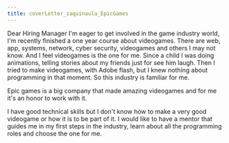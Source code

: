 ```yaml
---
title: coverLetter_zaquinaula_EpicGames
---
```

Dear Hiring Manager
I'm eager to get involved in the game industry world, I'm recently finished a one year course about videogames. There are web, app, systems, network, cyber security, videogames and others I may not know. And I feel videogames is the one for me. Since a child I was doing animations, telling stories about my friends just for see him laugh. Then I tried to make videogames, with Adobe flash, but I  knew nothing about programming in that moment. So this industry is familiar for me.

Epic games is a big company that made amazing videogames and for me it's an honor to work with it. 

I have good technical skills but I don't know how to make a very good videogame or how it is to be part of it. I would like to have a mentor that guides me in my first steps in the industry, learn about all the programming roles and choose the one for me.


